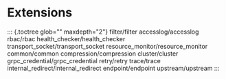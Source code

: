 Extensions
==========

::: {.toctree glob="" maxdepth="2"}
filter/filter accesslog/accesslog rbac/rbac
health\_checker/health\_checker transport\_socket/transport\_socket
resource\_monitor/resource\_monitor common/common
compression/compression cluster/cluster
grpc\_credential/grpc\_credential retry/retry trace/trace
internal\_redirect/internal\_redirect endpoint/endpoint
upstream/upstream
:::
